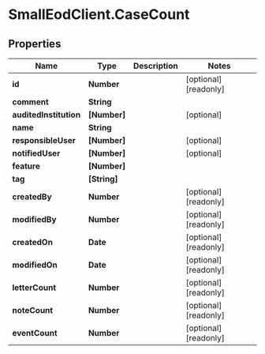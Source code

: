 # SmallEodClient.CaseCount

## Properties

Name | Type | Description | Notes
------------ | ------------- | ------------- | -------------
**id** | **Number** |  | [optional] [readonly] 
**comment** | **String** |  | 
**auditedInstitution** | **[Number]** |  | [optional] 
**name** | **String** |  | 
**responsibleUser** | **[Number]** |  | [optional] 
**notifiedUser** | **[Number]** |  | [optional] 
**feature** | **[Number]** |  | 
**tag** | **[String]** |  | 
**createdBy** | **Number** |  | [optional] [readonly] 
**modifiedBy** | **Number** |  | [optional] [readonly] 
**createdOn** | **Date** |  | [optional] [readonly] 
**modifiedOn** | **Date** |  | [optional] [readonly] 
**letterCount** | **Number** |  | [optional] [readonly] 
**noteCount** | **Number** |  | [optional] [readonly] 
**eventCount** | **Number** |  | [optional] [readonly] 


